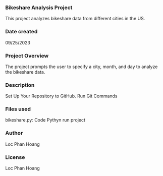 ### Bikeshare Analysis Project
This project analyzes bikeshare data from different cities in the US.

### Date created
09/25/2023

### Project Overview
The project prompts the user to specify a city, month, and day to analyze the bikeshare data.

### Description
Set Up Your Repository to GitHub. Run Git Commands

### Files used
bikeshare.py: Code Pythyn run project

### Author
Loc Phan Hoang

### License
Loc Phan Hoang